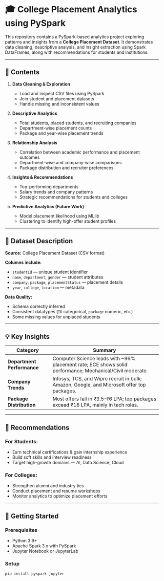 # 🎓 College Placement Analytics using PySpark

This repository contains a PySpark-based analytics project exploring patterns and insights from a **College Placement Dataset**. It demonstrates data cleaning, descriptive analysis, and insight extraction using Spark DataFrames, along with recommendations for students and institutions.

---

## 📁 Contents

1. **Data Cleaning & Exploration**  
   - Load and inspect CSV files using PySpark  
   - Join student and placement datasets  
   - Handle missing and inconsistent values  

2. **Descriptive Analytics**  
   - Total students, placed students, and recruiting companies  
   - Department-wise placement counts  
   - Package and year-wise placement trends  

3. **Relationship Analysis**  
   - Correlation between academic performance and placement outcomes  
   - Department-wise and company-wise comparisons  
   - Package distribution and recruiter preferences  

4. **Insights & Recommendations**  
   - Top-performing departments  
   - Salary trends and company patterns  
   - Strategic recommendations for students and colleges  

5. **Predictive Analytics (Future Work)**  
   - Model placement likelihood using MLlib  
   - Clustering to identify high-offer student profiles  

---

## 🧩 Dataset Description

**Source:** College Placement Dataset (CSV format)

**Columns include:**
- `studentId` — unique student identifier  
- `name`, `department`, `gender` — student attributes  
- `company`, `package`, `placementStatus` — placement details  
- `year`, `college`, `location` — metadata  

**Data Quality:**
- Schema correctly inferred  
- Consistent datatypes (`ID` categorical, `package` numeric, etc.)  
- Some missing values for unplaced students  

---

## 💡 Key Insights

| Category | Summary |
|-----------|----------|
| **Department Performance** | Computer Science leads with ~96% placement rate; ECE shows solid performance; Mechanical/Civil moderate. |
| **Company Trends** | Infosys, TCS, and Wipro recruit in bulk; Amazon, Google, and Microsoft offer top packages. |
| **Package Distribution** | Most offers fall in ₹3.5–₹6 LPA; top packages exceed ₹18 LPA, mainly in tech roles. |

---

## 🧠 Recommendations

### For Students:
- Earn technical certifications & gain internship experience  
- Build soft skills and interview readiness  
- Target high-growth domains — AI, Data Science, Cloud  

### For Colleges:
- Strengthen alumni and industry ties  
- Conduct placement and resume workshops  
- Monitor analytics to optimize placement efforts  

---

## 🚀 Getting Started

### Prerequisites
- Python 3.9+
- Apache Spark 3.x with PySpark
- Jupyter Notebook or JupyterLab

### Setup
```bash
pip install pyspark jupyter
